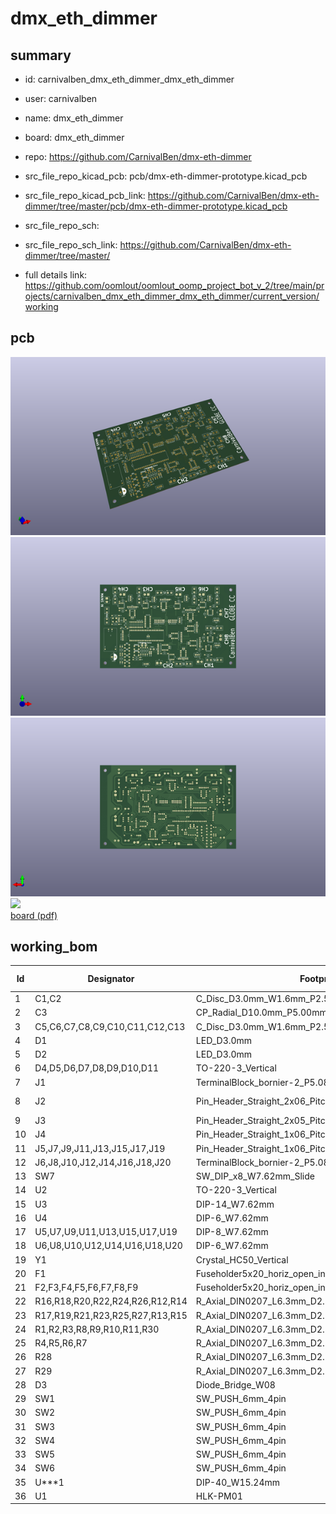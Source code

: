 # dmx_eth_dimmer
 
## summary 
* id: carnivalben_dmx_eth_dimmer_dmx_eth_dimmer
* user: carnivalben
* name: dmx_eth_dimmer
* board: dmx_eth_dimmer
* repo: https://github.com/CarnivalBen/dmx-eth-dimmer
* src_file_repo_kicad_pcb: pcb/dmx-eth-dimmer-prototype.kicad_pcb
* src_file_repo_kicad_pcb_link: https://github.com/CarnivalBen/dmx-eth-dimmer/tree/master/pcb/dmx-eth-dimmer-prototype.kicad_pcb


* src_file_repo_sch: 
* src_file_repo_sch_link: https://github.com/CarnivalBen/dmx-eth-dimmer/tree/master/
* full details link: https://github.com/oomlout/oomlout_oomp_project_bot_v_2/tree/main/projects/carnivalben_dmx_eth_dimmer_dmx_eth_dimmer/current_version/working  


## pcb  
![](working_3d_600.png) 
![](working_3d_front_600.png)  
![](working_3d_back_600.png)  
![](working_600.png)  
[board (pdf)](working.pdf)  

## working_bom
| Id | Designator | Footprint | Quantity | Designation | Supplier and ref |  | None | 
| --- | --- | --- | --- | --- | --- | --- | --- | 
| 1 | C1,C2 | C_Disc_D3.0mm_W1.6mm_P2.50mm | 2 | 33pF |  |  | [''] | 
| 2 | C3 | CP_Radial_D10.0mm_P5.00mm | 1 | 1000uF |  |  | [''] | 
| 3 | C5,C6,C7,C8,C9,C10,C11,C12,C13 | C_Disc_D3.0mm_W1.6mm_P2.50mm | 9 | 0.01uF |  |  | [''] | 
| 4 | D1 | LED_D3.0mm | 1 | CFG Status |  |  | [''] | 
| 5 | D2 | LED_D3.0mm | 1 | Ethernet Status |  |  | [''] | 
| 6 | D4,D5,D6,D7,D8,D9,D10,D11 | TO-220-3_Vertical | 8 | BTA08-600 |  |  | [''] | 
| 7 | J1 | TerminalBlock_bornier-2_P5.08mm | 1 | MAINS IN |  |  | [''] | 
| 8 | J2 | Pin_Header_Straight_2x06_Pitch2.54mm | 1 | STANDARD ENC28J60 |  |  | [''] | 
| 9 | J3 | Pin_Header_Straight_2x05_Pitch2.54mm | 1 | MINI ENC28J60 |  |  | [''] | 
| 10 | J4 | Pin_Header_Straight_1x06_Pitch2.54mm | 1 | MASTER PROG |  |  | [''] | 
| 11 | J5,J7,J9,J11,J13,J15,J17,J19 | Pin_Header_Straight_1x06_Pitch2.54mm | 8 | PRG |  |  | [''] | 
| 12 | J6,J8,J10,J12,J14,J16,J18,J20 | TerminalBlock_bornier-2_P5.08mm | 8 | LOAD |  |  | [''] | 
| 13 | SW7 | SW_DIP_x8_W7.62mm_Slide | 1 | SW_DIP_x08 |  |  | [''] | 
| 14 | U2 | TO-220-3_Vertical | 1 | 3.3v Regulator |  |  | [''] | 
| 15 | U3 | DIP-14_W7.62mm | 1 | 74HCT08 |  |  | [''] | 
| 16 | U4 | DIP-6_W7.62mm | 1 | 4N25 |  |  | [''] | 
| 17 | U5,U7,U9,U11,U13,U15,U17,U19 | DIP-8_W7.62mm | 8 | PIC12(L)F1571/2 |  |  | [''] | 
| 18 | U6,U8,U10,U12,U14,U16,U18,U20 | DIP-6_W7.62mm | 8 | MOC3020M |  |  | [''] | 
| 19 | Y1 | Crystal_HC50_Vertical | 1 | 20MHz |  |  | [''] | 
| 20 | F1 | Fuseholder5x20_horiz_open_inline_Type-I | 1 | 100mA |  |  | [''] | 
| 21 | F2,F3,F4,F5,F6,F7,F8,F9 | Fuseholder5x20_horiz_open_inline_Type-I | 8 | 5A |  |  | [''] | 
| 22 | R16,R18,R20,R22,R24,R26,R12,R14 | R_Axial_DIN0207_L6.3mm_D2.5mm_P10.16mm_Horizontal | 8 | 240 |  |  | [''] | 
| 23 | R17,R19,R21,R23,R25,R27,R13,R15 | R_Axial_DIN0207_L6.3mm_D2.5mm_P10.16mm_Horizontal | 8 | 180 |  |  | [''] | 
| 24 | R1,R2,R3,R8,R9,R10,R11,R30 | R_Axial_DIN0207_L6.3mm_D2.5mm_P10.16mm_Horizontal | 8 | 10K |  |  | [''] | 
| 25 | R4,R5,R6,R7 | R_Axial_DIN0207_L6.3mm_D2.5mm_P10.16mm_Horizontal | 4 | 300 |  |  | [''] | 
| 26 | R28 | R_Axial_DIN0207_L6.3mm_D2.5mm_P10.16mm_Horizontal | 1 | 100K |  |  | [''] | 
| 27 | R29 | R_Axial_DIN0207_L6.3mm_D2.5mm_P10.16mm_Horizontal | 1 | 120 |  |  | [''] | 
| 28 | D3 | Diode_Bridge_W08 | 1 | BRIDGE |  |  | [''] | 
| 29 | SW1 | SW_PUSH_6mm_4pin | 1 | IP1 |  |  | [''] | 
| 30 | SW2 | SW_PUSH_6mm_4pin | 1 | IP2 |  |  | [''] | 
| 31 | SW3 | SW_PUSH_6mm_4pin | 1 | IP3 |  |  | [''] | 
| 32 | SW4 | SW_PUSH_6mm_4pin | 1 | IP4 |  |  | [''] | 
| 33 | SW5 | SW_PUSH_6mm_4pin | 1 | DMXAH |  |  | [''] | 
| 34 | SW6 | SW_PUSH_6mm_4pin | 1 | DMXAL |  |  | [''] | 
| 35 | U***1 | DIP-40_W15.24mm | 1 | PIC16F877A |  |  | [''] | 
| 36 | U1 | HLK-PM01 | 1 | PSU-5VDC |  |  | [''] | 




